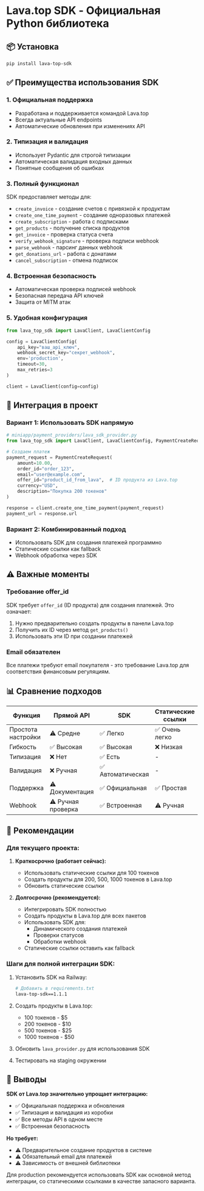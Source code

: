# Lava.top SDK - Официальная Python библиотека

## 📦 Установка

```bash
pip install lava-top-sdk
```

## ✅ Преимущества использования SDK

### 1. **Официальная поддержка**
- Разработана и поддерживается командой Lava.top
- Всегда актуальные API endpoints
- Автоматические обновления при изменениях API

### 2. **Типизация и валидация**
- Использует Pydantic для строгой типизации
- Автоматическая валидация входных данных
- Понятные сообщения об ошибках

### 3. **Полный функционал**
SDK предоставляет методы для:
- `create_invoice` - создание счетов с привязкой к продуктам
- `create_one_time_payment` - создание одноразовых платежей
- `create_subscription` - работа с подписками
- `get_products` - получение списка продуктов
- `get_invoice` - проверка статуса счета
- `verify_webhook_signature` - проверка подписи webhook
- `parse_webhook` - парсинг данных webhook
- `get_donations_url` - работа с донатами
- `cancel_subscription` - отмена подписок

### 4. **Встроенная безопасность**
- Автоматическая проверка подписей webhook
- Безопасная передача API ключей
- Защита от MITM атак

### 5. **Удобная конфигурация**
```python
from lava_top_sdk import LavaClient, LavaClientConfig

config = LavaClientConfig(
    api_key="ваш_api_ключ",
    webhook_secret_key="секрет_webhook",
    env='production',
    timeout=30,
    max_retries=3
)

client = LavaClient(config=config)
```

## 🔄 Интеграция в проект

### Вариант 1: Использовать SDK напрямую

```python
# miniapp/payment_providers/lava_sdk_provider.py
from lava_top_sdk import LavaClient, LavaClientConfig, PaymentCreateRequest

# Создаем платеж
payment_request = PaymentCreateRequest(
    amount=10.00,
    order_id="order_123",
    email="user@example.com",
    offer_id="product_id_from_lava",  # ID продукта из Lava.top
    currency="USD",
    description="Покупка 200 токенов"
)

response = client.create_one_time_payment(payment_request)
payment_url = response.url
```

### Вариант 2: Комбинированный подход
- Использовать SDK для создания платежей программно
- Статические ссылки как fallback
- Webhook обработка через SDK

## ⚠️ Важные моменты

### Требование offer_id
SDK требует `offer_id` (ID продукта) для создания платежей. Это означает:
1. Нужно предварительно создать продукты в панели Lava.top
2. Получить их ID через метод `get_products()`
3. Использовать эти ID при создании платежей

### Email обязателен
Все платежи требуют email покупателя - это требование Lava.top для соответствия финансовым регуляциям.

## 📊 Сравнение подходов

| Функция | Прямой API | SDK | Статические ссылки |
|---------|------------|-----|-------------------|
| Простота настройки | ⚠️ Средне | ✅ Легко | ✅ Очень легко |
| Гибкость | ✅ Высокая | ✅ Высокая | ❌ Низкая |
| Типизация | ❌ Нет | ✅ Есть | - |
| Валидация | ❌ Ручная | ✅ Автоматическая | - |
| Поддержка | ⚠️ Документация | ✅ Официальная | ✅ Простая |
| Webhook | ⚠️ Ручная проверка | ✅ Встроенная | ⚠️ Ручная |

## 🚀 Рекомендации

### Для текущего проекта:

1. **Краткосрочно (работает сейчас):**
   - Использовать статические ссылки для 100 токенов
   - Создать продукты для 200, 500, 1000 токенов в Lava.top
   - Обновить статические ссылки

2. **Долгосрочно (рекомендуется):**
   - Интегрировать SDK полностью
   - Создать продукты в Lava.top для всех пакетов
   - Использовать SDK для:
     - Динамического создания платежей
     - Проверки статусов
     - Обработки webhook
   - Статические ссылки оставить как fallback

### Шаги для полной интеграции SDK:

1. Установить SDK на Railway:
   ```bash
   # Добавить в requirements.txt
   lava-top-sdk==1.1.1
   ```

2. Создать продукты в Lava.top:
   - 100 токенов - $5
   - 200 токенов - $10
   - 500 токенов - $25
   - 1000 токенов - $50

3. Обновить `lava_provider.py` для использования SDK

4. Тестировать на staging окружении

## 📝 Выводы

**SDK от Lava.top значительно упрощает интеграцию:**
- ✅ Официальная поддержка и обновления
- ✅ Типизация и валидация из коробки
- ✅ Все методы API в одном месте
- ✅ Встроенная безопасность

**Но требует:**
- ⚠️ Предварительное создание продуктов в системе
- ⚠️ Обязательный email для платежей
- ⚠️ Зависимость от внешней библиотеки

Для production рекомендуется использовать SDK как основной метод интеграции, со статическими ссылками в качестве запасного варианта.